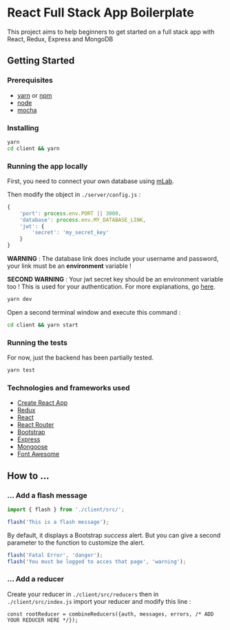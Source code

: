 # React Full Stack App Boilerplate

This project aims to help beginners to get started on a full stack app with React, Redux, Express and MongoDB

## Getting Started

### Prerequisites

* [yarn](https://yarnpkg.com/lang/en/) or [npm](https://www.npmjs.com/)
* [node](https://nodejs.org/en/)
* [mocha](https://mochajs.org/)

### Installing

```sh
yarn
cd client && yarn
```

### Running the app locally

First, you need to connect your own database using [mLab](https://mlab.com/).

Then modify the object in `./server/config.js` :

```js
{
    'port': process.env.PORT || 3000,
    'database': process.env.MY_DATABASE_LINK,
    'jwt': {
        'secret': 'my_secret_key'
    }
}
```

**WARNING** : The database link does include your username and password, your link must be an **environment** variable !

**SECOND WARNING** : Your jwt secret key should be an environment variable too ! This is used for your authentication. For more explanations, go [here](https://github.com/themikenicholson/passport-jwt).


```sh
yarn dev
```

Open a second terminal window and execute this command : 

```sh
cd client && yarn start
```

### Running the tests

For now, just the backend has been partially tested.

```sh
yarn test
```

### Technologies and frameworks used

* [Create React App](https://github.com/facebookincubator/create-react-app)
* [Redux](https://redux.js.org/) 
* [React](https://reactjs.org/)
* [React Router](https://reacttraining.com/react-router/)
* [Bootstrap](https://getbootstrap.com/)
* [Express](https://expressjs.com/)
* [Mongoose](http://mongoosejs.com/)
* [Font Awesome](https://fontawesome.com/)

## How to ...

### ... Add a flash message

```js
import { flash } from './client/src/';

flash('This is a flash message');
```

By default, it displays a Bootstrap *success* alert. But you can give a second parameter to the function to customize the alert.

```js
flash('Fatal Error', 'danger');
flash('You must be logged to acces that page', 'warning');
```

### ... Add a reducer

Create your reducer in `./client/src/reducers` then in `./client/src/index.js` import your reducer and modify this line :

```
const rootReducer = combineReducers({auth, messages, errors, /* ADD YOUR REDUCER HERE */});
```
